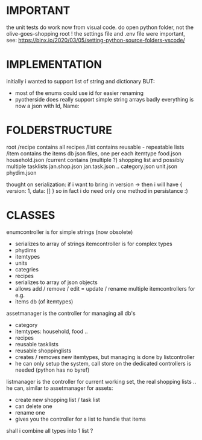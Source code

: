 # IMPORTANT
the unit tests do work now from visual code. 
do open python folder, not the olive-goes-shopping root !
the settings file and .env file were important, see: 
https://binx.io/2020/03/05/setting-python-source-folders-vscode/

# IMPLEMENTATION
initially i wanted to support list of string and dictionary BUT:
- most of the enums could use id for easier renaming
- pyotherside does really support simple string arrays badly
everything is now a json with Id, Name:

# FOLDERSTRUCTURE

root
   /recipe contains all recipes
   /list contains reusable - repeatable lists
   /item contains the items db json files, one per each itemtype
      food.json
      household.json
   /current contains (multiple ?) shopping list and possibly multiple tasklists
      jan.shop.json
      jan.task.json
      ..
   category.json
   unit.json
   phydim.json

thought on serialization: if i want to bring in version -> then i will have
{ version: 1, data: [] }
so in fact i do need only one method in persistance :)

# CLASSES
enumcontroller is for simple strings (now obsolete)
- serializes to array of strings
itemcontroller is for complex types
- phydims
- itemtypes
- units
- categries
- recipes
- serializes to array of json objects
- allows add / remove / edit = update / rename
multiple itemcontrollers for e.g.
- items db (of itemtypes)

assetmanager is the controller for managing all db's
- category
- itemtypes: household, food ..
- recipes
- reusable tasklists
- reusable shoppinglists
- creates / removes new itemtypes, but managing is done by listcontroller
- he can only setup the system, call store on the dedicated controllers is needed
  (python has no byref)

listmanager is the controller for current working set, the real shopping lists ..
he can, similar to assetmanager for assets:
- create new shopping list / task list
- can delete one
- rename one
- gives you the controller for a list to handle that items

shall i combine all types into 1 list ?




